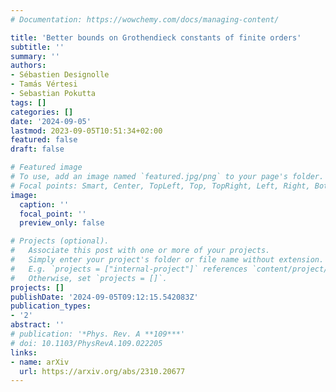 ```yaml
---
# Documentation: https://wowchemy.com/docs/managing-content/

title: 'Better bounds on Grothendieck constants of finite orders'
subtitle: ''
summary: ''
authors:
- Sébastien Designolle
- Tamás Vértesi
- Sebastian Pokutta
tags: []
categories: []
date: '2024-09-05'
lastmod: 2023-09-05T10:51:34+02:00
featured: false
draft: false

# Featured image
# To use, add an image named `featured.jpg/png` to your page's folder.
# Focal points: Smart, Center, TopLeft, Top, TopRight, Left, Right, BottomLeft, Bottom, BottomRight.
image:
  caption: ''
  focal_point: ''
  preview_only: false

# Projects (optional).
#   Associate this post with one or more of your projects.
#   Simply enter your project's folder or file name without extension.
#   E.g. `projects = ["internal-project"]` references `content/project/deep-learning/index.md`.
#   Otherwise, set `projects = []`.
projects: []
publishDate: '2024-09-05T09:12:15.542083Z'
publication_types:
- '2'
abstract: ''
# publication: '*Phys. Rev. A **109***'
# doi: 10.1103/PhysRevA.109.022205
links:
- name: arXiv
  url: https://arxiv.org/abs/2310.20677
---
```

